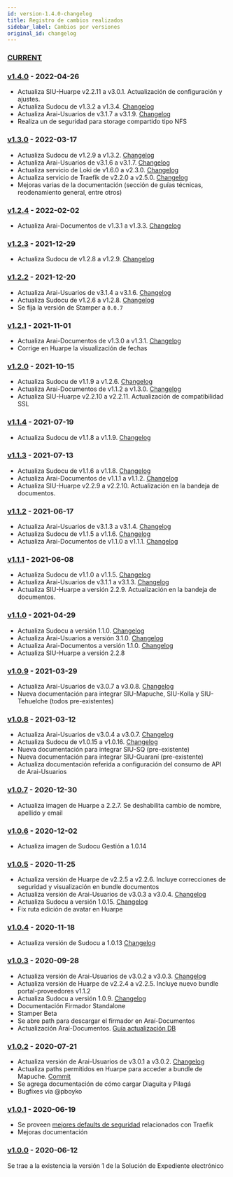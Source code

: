 ```yaml
---
id: version-1.4.0-changelog
title: Registro de cambios realizados
sidebar_label: Cambios por versiones
original_id: changelog
---
```

### [CURRENT](https://hub.siu.edu.ar/siu/expedientes/compare/master...develop)

### [v1.4.0](https://hub.siu.edu.ar/siu/expedientes/compare/v1.3.0...v1.4.0) - 2022-04-26
* Actualiza SIU-Huarpe v2.2.11 a v3.0.1. Actualización de configuración y ajustes.
* Actualiza Sudocu de v1.3.2 a v1.3.4. [Changelog](https://sudocu.dev/docs/introduccion/CHANGELOG/)
* Actualiza Arai-Usuarios de v3.1.7 a v3.1.9. [Changelog](https://documentacion.siu.edu.ar/usuarios/docs/cache/changelog/)
* Realiza un de seguridad para storage compartido tipo NFS


### [v1.3.0](https://hub.siu.edu.ar/siu/expedientes/compare/v1.2.4...v1.3.0) - 2022-03-17
* Actualiza Sudocu de v1.2.9 a v1.3.2. [Changelog](https://sudocu.dev/docs/introduccion/CHANGELOG/)
* Actualiza Arai-Usuarios de v3.1.6 a v3.1.7. [Changelog](https://documentacion.siu.edu.ar/usuarios/docs/cache/changelog/)
* Actualiza servicio de Loki de v1.6.0 a v2.3.0. [Changelog](https://github.com/grafana/loki/blob/main/CHANGELOG.md#230-20210806)
* Actualiza servicio de Traefik de v2.2.0 a v2.5.0. [Changelog](https://github.com/traefik/traefik/blob/master/CHANGELOG.md)
* Mejoras varias de la documentación (sección de guías técnicas, reodenamiento general, entre otros)

### [v1.2.4](https://hub.siu.edu.ar/siu/expedientes/compare/v1.2.3...v1.2.4) - 2022-02-02
* Actualiza Arai-Documentos de v1.3.1 a v1.3.3. [Changelog](https://documentacion.siu.edu.ar/documentos/docs/changelog/)

### [v1.2.3](https://hub.siu.edu.ar/siu/expedientes/compare/v1.2.2...v1.2.3) - 2021-12-29
* Actualiza Sudocu de v1.2.8 a v1.2.9. [Changelog](https://sudocu.dev/docs/introduccion/CHANGELOG/)

### [v1.2.2](https://hub.siu.edu.ar/siu/expedientes/compare/v1.2.1...v1.2.2) - 2021-12-20
* Actualiza Arai-Usuarios de v3.1.4 a v3.1.6. [Changelog](https://documentacion.siu.edu.ar/usuarios/docs/cache/changelog/)
* Actualiza Sudocu de v1.2.6 a v1.2.8. [Changelog](https://sudocu.dev/docs/introduccion/CHANGELOG/)
* Se fija la versión de Stamper a `0.0.7`

### [v1.2.1](https://hub.siu.edu.ar/siu/expedientes/compare/v1.2.0...v1.2.1) - 2021-11-01
* Actualiza Arai-Documentos de v1.3.0 a v1.3.1. [Changelog](https://documentacion.siu.edu.ar/documentos/docs/changelog/)
* Corrige en Huarpe la visualización de fechas

### [v1.2.0](https://hub.siu.edu.ar/siu/expedientes/compare/v1.1.4...v1.2.0) - 2021-10-15
* Actualiza Sudocu de v1.1.9 a v1.2.6. [Changelog](https://sudocu.dev/docs/introduccion/CHANGELOG/)
* Actualiza Arai-Documentos de v1.1.2 a v1.3.0. [Changelog](https://documentacion.siu.edu.ar/documentos/docs/changelog/)
* Actualiza SIU-Huarpe v2.2.10 a v2.2.11. Actualización de compatibilidad SSL

### [v1.1.4](https://hub.siu.edu.ar/siu/expedientes/compare/v1.1.3...v1.1.4) - 2021-07-19
* Actualiza Sudocu de v1.1.8 a v1.1.9. [Changelog](https://sudocu.dev/docs/CHANGELOG/)

### [v1.1.3](https://hub.siu.edu.ar/siu/expedientes/compare/v1.1.2...v1.1.3) - 2021-07-13
* Actualiza Sudocu de v1.1.6 a v1.1.8. [Changelog](https://sudocu.dev/docs/CHANGELOG/)
* Actualiza Arai-Documentos de v1.1.1 a v1.1.2. [Changelog](https://documentacion.siu.edu.ar/documentos/docs/changelog/)
* Actualiza SIU-Huarpe v2.2.9 a v2.2.10. Actualización en la bandeja de documentos.

### [v1.1.2](https://hub.siu.edu.ar/siu/expedientes/compare/v1.1.1...v1.1.2) - 2021-06-17
* Actualiza Arai-Usuarios de v3.1.3 a v3.1.4. [Changelog](https://documentacion.siu.edu.ar/usuarios/docs/cache/changelog/)
* Actualiza Sudocu de v1.1.5 a v1.1.6. [Changelog](https://sudocu.dev/docs/CHANGELOG/)
* Actualiza Arai-Documentos de v1.1.0 a v1.1.1. [Changelog](https://documentacion.siu.edu.ar/documentos/docs/changelog/)

### [v1.1.1](https://hub.siu.edu.ar/siu/expedientes/compare/v1.1.0...v1.1.1) - 2021-06-08
* Actualiza Sudocu de v1.1.0 a v1.1.5. [Changelog](https://sudocu.dev/docs/CHANGELOG/)
* Actualiza Arai-Usuarios de v3.1.1 a v3.1.3. [Changelog](https://documentacion.siu.edu.ar/usuarios/docs/cache/changelog/)
* Actualiza SIU-Huarpe a versión 2.2.9. Actualización en la bandeja de documentos.

### [v1.1.0](https://hub.siu.edu.ar/siu/expedientes/compare/v1.0.9...v1.1.0) - 2021-04-29
* Actualiza Sudocu a versión 1.1.0. [Changelog](https://sudocu.dev/docs/CHANGELOG/)
* Actualiza Arai-Usuarios a versión 3.1.0. [Changelog](https://documentacion.siu.edu.ar/usuarios/docs/cache/changelog/)
* Actualiza Arai-Documentos a versión 1.1.0. [Changelog](https://documentacion.siu.edu.ar/documentos/docs/changelog/)
* Actualiza SIU-Huarpe a versión 2.2.8

### [v1.0.9](https://hub.siu.edu.ar/siu/expedientes/compare/v1.0.8...v1.0.9) - 2021-03-29
* Actualiza Arai-Usuarios de v3.0.7 a v3.0.8. [Changelog](https://documentacion.siu.edu.ar/usuarios/docs/cache/changelog/)
* Nueva documentación para integrar SIU-Mapuche, SIU-Kolla y SIU-Tehuelche (todos pre-existentes)


### [v1.0.8](https://hub.siu.edu.ar/siu/expedientes/compare/v1.0.7...v1.0.8) - 2021-03-12
* Actualiza Arai-Usuarios de v3.0.4 a v3.0.7. [Changelog](https://documentacion.siu.edu.ar/usuarios/docs/cache/changelog/)
* Actualiza Sudocu de v1.0.15 a v1.0.16. [Changelog](https://sudocu.dev/docs/CHANGELOG/)
* Nueva documentación para integrar SIU-SQ (pre-existente)
* Nueva documentación para integrar SIU-Guaraní (pre-existente)
* Actualiza documentación referida a configuración del consumo de API de Arai-Usuarios


### [v1.0.7](https://hub.siu.edu.ar/siu/expedientes/compare/v1.0.6...v1.0.7) - 2020-12-30
* Actualiza imagen de Huarpe a 2.2.7. Se deshabilita cambio de nombre, apellido y email

### [v1.0.6](https://hub.siu.edu.ar/siu/expedientes/compare/v1.0.5...v1.0.6) - 2020-12-02
* Actualiza imagen de Sudocu Gestión a 1.0.14

### [v1.0.5](https://hub.siu.edu.ar/siu/expedientes/compare/v1.0.4...v1.0.5) - 2020-11-25
* Actualiza versión de Huarpe de v2.2.5 a v2.2.6. Incluye correcciones de seguridad y visualización en bundle documentos
* Actualiza versión de Arai-Usuarios de v3.0.3 a v3.0.4. [Changelog](https://documentacion.siu.edu.ar/usuarios/docs/cache/changelog/)
* Actualiza Sudocu a versión 1.0.15. [Changelog](https://sudocu.dev/docs/CHANGELOG/)
* Fix ruta edición de avatar en Huarpe

### [v1.0.4](https://hub.siu.edu.ar/siu/expedientes/compare/v1.0.3...v1.0.4) - 2020-11-18
* Actualiza versión de Sudocu a 1.0.13 [Changelog](https://sudocu.dev/docs/CHANGELOG/)

### [v1.0.3](https://hub.siu.edu.ar/siu/expedientes/compare/v1.0.2...v1.0.3) - 2020-09-28
* Actualiza versión de Arai-Usuarios de v3.0.2 a v3.0.3. [Changelog](https://documentacion.siu.edu.ar/usuarios/docs/cache/changelog/)
* Actualiza versión de Huarpe de v2.2.4 a v2.2.5. Incluye nuevo bundle portal-proveedores v1.1.2
* Actualiza Sudocu a versión 1.0.9. [Changelog](https://sudocu.dev/docs/CHANGELOG/)
* Documentación Firmador Standalone
* Stamper Beta
* Se abre path para descargar el firmador en Araí-Documentos
* Actualización Araí-Documentos. [Guía actualización DB](https://documentacion.siu.edu.ar/documentos/docs/actualizacion/)


### [v1.0.2](https://hub.siu.edu.ar/siu/expedientes/compare/v1.0.1...v1.0.2) - 2020-07-21
* Actualiza versión de Arai-Usuarios de v3.0.1 a v3.0.2. [Changelog](https://documentacion.siu.edu.ar/usuarios/docs/cache/changelog/)
* Actualiza paths permitidos en Huarpe para acceder a bundle de Mapuche. [Commit](https://hub.siu.edu.ar/siu/expedientes/-/commit/fba421c60ab9a234b919c05256e6bb7aede115ba)
* Se agrega documentación de cómo cargar Diaguita y Pilagá
* Bugfixes via @pboyko

### [v1.0.1](https://hub.siu.edu.ar/siu/expedientes/compare/v1.0.0...v1.0.1) - 2020-06-19
* Se proveen [mejores defaults de seguridad](https://hub.siu.edu.ar/siu/expedientes/-/commit/9ba309980fbd8261740c4944283528dd6e4e875e) relacionados con Traefik
* Mejoras documentación

### [v1.0.0](https://hub.siu.edu.ar/siu/expedientes/tree/v1.0.0) - 2020-06-12
Se trae a la existencia la versión 1 de la Solución de Expediente electrónico
